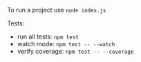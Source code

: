 To run a project use `node index.js`

Tests:
* run all tests: `npm test`
* watch mode: `npm test -- --watch`
* verify coverage: `npm test -- --coverage`

